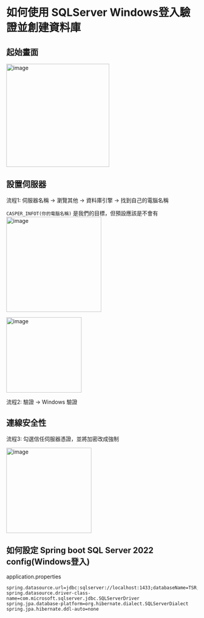 # 如何使用 SQLServer Windows登入驗證並創建資料庫

## 起始畫面

<img width="271" alt="image" src="https://github.com/dacelo971130/learing/assets/83411220/ff823997-938f-4744-8a15-924116bfaa8b">

## 設置伺服器

流程1: 伺服器名稱 -> 瀏覽其他 -> 資料庫引擎 -> 找到自己的電腦名稱

`CASPER_INFOT(你的電腦名稱)` 是我們的目標，但預設應該是不會有
<img width="250" alt="image" src="https://github.com/dacelo971130/learing/assets/83411220/79b3ac33-eaa0-4dad-89a3-f09621d386e7">

<img width="198" alt="image" src="https://github.com/dacelo971130/learing/assets/83411220/3a4c01b1-e49e-44fa-ac96-125afd07cca7">

流程2: 驗證 -> Windows 驗證

## 連線安全性

流程3: 勾選信任伺服器憑證，並將加密改成強制

<img width="224" alt="image" src="https://github.com/dacelo971130/learing/assets/83411220/de3ee970-dd42-4565-b62d-9ee1e2ce99e5">

## 如何設定 Spring boot SQL Server 2022 config(Windows登入)

application.properties
```
spring.datasource.url=jdbc:sqlserver://localhost:1433;databaseName=TSR;integratedSecurity=true;
spring.datasource.driver-class-name=com.microsoft.sqlserver.jdbc.SQLServerDriver
spring.jpa.database-platform=org.hibernate.dialect.SQLServerDialect
spring.jpa.hibernate.ddl-auto=none
```
